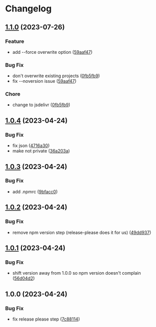 # Changelog

## [1.1.0](https://github.com/glowbuzzer/create-glowbuzzer-app/compare/v1.0.4...v1.1.0) (2023-07-26)


### Feature

* add --force overwrite option ([59aaf47](https://github.com/glowbuzzer/create-glowbuzzer-app/commit/59aaf47575d74112267ecaa0b6ef2b7d48a2bf17))


### Bug Fix

* don't overwrite existing projects ([0fb5fb9](https://github.com/glowbuzzer/create-glowbuzzer-app/commit/0fb5fb98c5a8931f8ad26026b715899de1e9760d))
* fix --noversion issue ([59aaf47](https://github.com/glowbuzzer/create-glowbuzzer-app/commit/59aaf47575d74112267ecaa0b6ef2b7d48a2bf17))


### Chore

* change to jsdelivr ([0fb5fb9](https://github.com/glowbuzzer/create-glowbuzzer-app/commit/0fb5fb98c5a8931f8ad26026b715899de1e9760d))

## [1.0.4](https://github.com/glowbuzzer/create-glowbuzzer-app/compare/v1.0.3...v1.0.4) (2023-04-24)


### Bug Fix

* fix json ([4716a30](https://github.com/glowbuzzer/create-glowbuzzer-app/commit/4716a305480ef4912813c2961fcf27c2c9140bf1))
* make not private ([36a203a](https://github.com/glowbuzzer/create-glowbuzzer-app/commit/36a203a24ee44c399bce2582e688f0868eb7e4e3))

## [1.0.3](https://github.com/glowbuzzer/create-glowbuzzer-app/compare/v1.0.2...v1.0.3) (2023-04-24)


### Bug Fix

* add .npmrc ([9bfacc0](https://github.com/glowbuzzer/create-glowbuzzer-app/commit/9bfacc0c74df0098f3ed45740dcfe5795a0b9d04))

## [1.0.2](https://github.com/glowbuzzer/create-glowbuzzer-app/compare/v1.0.1...v1.0.2) (2023-04-24)


### Bug Fix

* remove npm version step (release-please does it for us) ([49dd937](https://github.com/glowbuzzer/create-glowbuzzer-app/commit/49dd937ca62e3fc2f9954057648577233291d864))

## [1.0.1](https://github.com/glowbuzzer/create-glowbuzzer-app/compare/v1.0.0...v1.0.1) (2023-04-24)


### Bug Fix

* shift version away from 1.0.0 so npm version doesn't complain ([56d04d2](https://github.com/glowbuzzer/create-glowbuzzer-app/commit/56d04d22a651cdd25ef4049150359226ea07b0b1))

## 1.0.0 (2023-04-24)


### Bug Fix

* fix release please step ([7c88114](https://github.com/glowbuzzer/create-glowbuzzer-app/commit/7c881144ae573976760aab3a229c39ced3bdb500))
